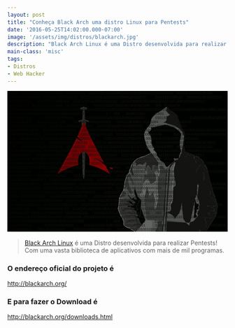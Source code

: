 ```yaml
---
layout: post
title: "Conheça Black Arch uma distro Linux para Pentests"
date: '2016-05-25T14:02:00.000-07:00'
image: '/assets/img/distros/blackarch.jpg'
description: "Black Arch Linux é uma Distro desenvolvida para realizar Pentests !"
main-class: 'misc'
tags:
- Distros
- Web Hacker
---
```


![Conheça Black Arch uma distro Linux para Pentests](/assets/img/distros/blackarch.jpg "Conheça Black Arch uma distro Linux para Pentests")

> [Black Arch Linux](http://blackarch.org/) é uma Distro desenvolvida para realizar Pentests! Com uma vasta biblioteca de aplicativos com mais de mil programas.

### O endereço oficial do projeto é
<http://blackarch.org/>

### E para fazer o Download é
<http://blackarch.org/downloads.html>
